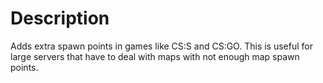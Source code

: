 # Description
Adds extra spawn points in games like CS:S and CS:GO. This is useful for large servers that have to deal with maps with not enough map spawn points.
